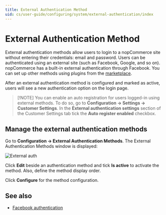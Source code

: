 ```yaml
---
title: External Authentication Method
uid: cs/user-guide/configuring/system/external-authentication/index
---
```


# External Authentication Method

External authentication methods allow users to login to a nopCommerce site without entering their credentials: email and password. Users can be authenticated using an external site (such as Facebook, Google, and so on). nopCommerce has a built-in external authentication through Facebook. You can set up other methods using plugins from the [marketplace](https://www.nopcommerce.com/marketplace.aspx).

After an external authentication method is configured and marked as active, users will see a new authentication option on the login page.

> [!NOTE] You can enable an auto registration for users logged-in using external methods. To do so, go to **Configuration → Settings → Customer Settings**. In the **External authentication settings** section of the Customer Settings tab tick the **Auto register enabled** checkbox.

## Manage the external authentication methods

Go to **Configuration → External Authentication Methods**. The External Authentication Methods window is displayed:

![External auth](_static/index/external-authentication.png)

Click **Edit** beside an authentication method and tick **Is active** to activate the method. Also, define the method display order.

Click **Configure** for the method configuration.

## See also

* [Facebook authentication](xref:cs/user-guide/configuring/system/external-authentication/facebook)